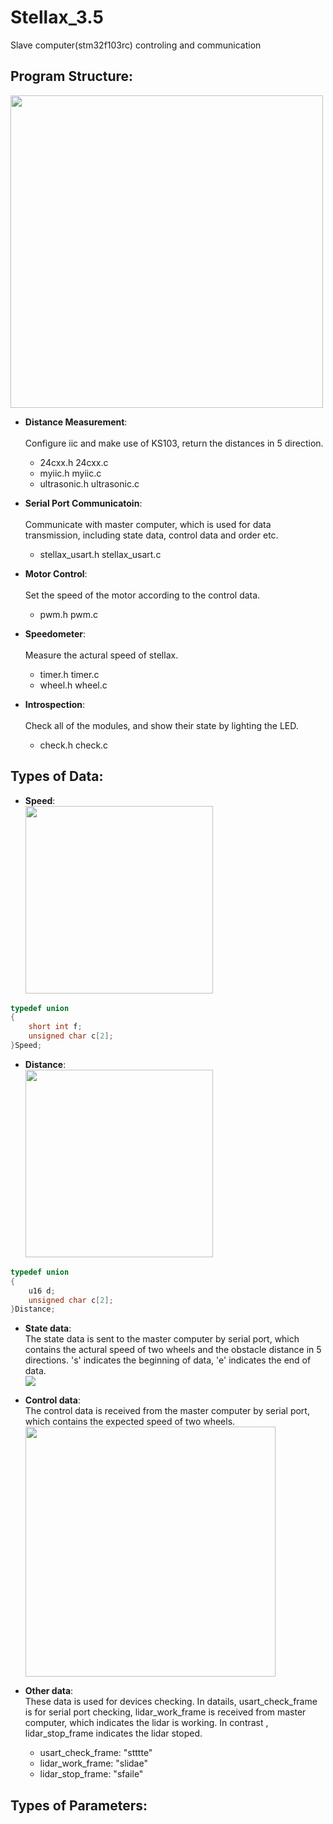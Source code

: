 # Stellax_3.5
Slave computer(stm32f103rc) controling and communication

## Program Structure:
<img src=https://github.com/stuRobotics/stellax_3.5_stm32/blob/master/img/Structure.svg width=500/> <br>  
- **Distance Measurement**:<br>  
Configure iic and make use of KS103, return the distances in 5 direction.<br>  
	- 24cxx.h					    24cxx.c
	- myiic.h					    myiic.c
	- ultrasonic.h  	    ultrasonic.c 
	
- **Serial Port Communicatoin**:<br>  
Communicate with master computer,  which is used for data transmission, including state data, control data and order etc.<br>  
	- stellax_usart.h			stellax_usart.c
	
- **Motor Control**:<br>  
Set the speed of the motor according to the control data.<br>  
	- pwm.h pwm.c
	
- **Speedometer**:<br>  
Measure the actural speed of stellax.<br>  
	- timer.h timer.c 
	- wheel.h wheel.c
	
- **Introspection**:<br>  
Check all of the modules, and show their state by lighting the LED. <br>  
	- check.h check.c

## Types of Data:
- **Speed**:<br>
<img src=https://github.com/stuRobotics/stellax_3.5_stm32/blob/master/img/Speed.png width=300 /> <br>  
```C
typedef union
{
	short int f;
	unsigned char c[2];
}Speed;
```
- **Distance**: <br>
<img src=https://github.com/stuRobotics/stellax_3.5_stm32/blob/master/img/Distance.png width=300/> <br> 
```C
typedef union
{
	u16 d;
	unsigned char c[2];
}Distance;
```
- **State data**: <br> 
The state data is sent to the master computer by serial port, which contains the actural speed of two wheels and the obstacle distance in 5 directions. 's' indicates the beginning of data, 'e' indicates the end of data. <br> 
<img src=https://github.com/stuRobotics/stellax_3.5_stm32/blob/master/img/state_data.png /> <br>  

- **Control data**: <br>
The control data is received from the master computer by serial port, which contains the expected speed of two wheels. <br> 
<img src=https://github.com/stuRobotics/stellax_3.5_stm32/blob/master/img/Control_data.png width=400/> <br>  

- **Other data**: <br>
These data is used for devices checking. In datails, usart_check_frame is for serial port checking, lidar_work_frame is received from master computer, which indicates the lidar is working. In contrast , lidar_stop_frame indicates the lidar stoped.
	- usart_check_frame: "stttte"
	- lidar_work_frame:  "slidae"
	- lidar_stop_frame:  "sfaile"
	
## Types of Parameters:

